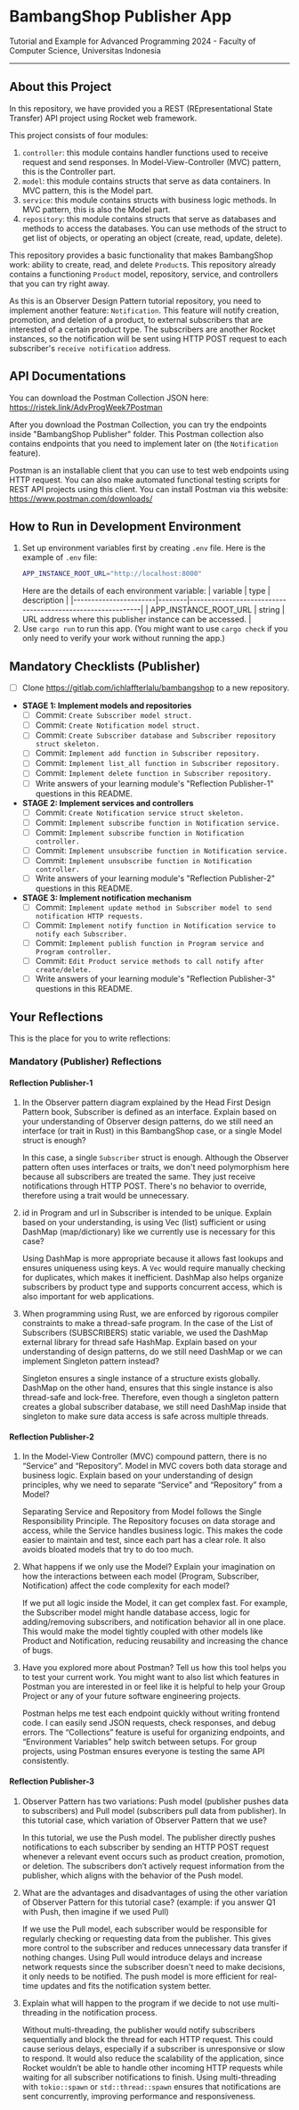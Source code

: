 # BambangShop Publisher App
Tutorial and Example for Advanced Programming 2024 - Faculty of Computer Science, Universitas Indonesia

---

## About this Project
In this repository, we have provided you a REST (REpresentational State Transfer) API project using Rocket web framework.

This project consists of four modules:
1.  `controller`: this module contains handler functions used to receive request and send responses.
    In Model-View-Controller (MVC) pattern, this is the Controller part.
2.  `model`: this module contains structs that serve as data containers.
    In MVC pattern, this is the Model part.
3.  `service`: this module contains structs with business logic methods.
    In MVC pattern, this is also the Model part.
4.  `repository`: this module contains structs that serve as databases and methods to access the databases.
    You can use methods of the struct to get list of objects, or operating an object (create, read, update, delete).

This repository provides a basic functionality that makes BambangShop work: ability to create, read, and delete `Product`s.
This repository already contains a functioning `Product` model, repository, service, and controllers that you can try right away.

As this is an Observer Design Pattern tutorial repository, you need to implement another feature: `Notification`.
This feature will notify creation, promotion, and deletion of a product, to external subscribers that are interested of a certain product type.
The subscribers are another Rocket instances, so the notification will be sent using HTTP POST request to each subscriber's `receive notification` address.

## API Documentations

You can download the Postman Collection JSON here: https://ristek.link/AdvProgWeek7Postman

After you download the Postman Collection, you can try the endpoints inside "BambangShop Publisher" folder.
This Postman collection also contains endpoints that you need to implement later on (the `Notification` feature).

Postman is an installable client that you can use to test web endpoints using HTTP request.
You can also make automated functional testing scripts for REST API projects using this client.
You can install Postman via this website: https://www.postman.com/downloads/

## How to Run in Development Environment
1.  Set up environment variables first by creating `.env` file.
    Here is the example of `.env` file:
    ```bash
    APP_INSTANCE_ROOT_URL="http://localhost:8000"
    ```
    Here are the details of each environment variable:
    | variable              | type   | description                                                |
    |-----------------------|--------|------------------------------------------------------------|
    | APP_INSTANCE_ROOT_URL | string | URL address where this publisher instance can be accessed. |
2.  Use `cargo run` to run this app.
    (You might want to use `cargo check` if you only need to verify your work without running the app.)

## Mandatory Checklists (Publisher)
-   [ ] Clone https://gitlab.com/ichlaffterlalu/bambangshop to a new repository.
-   **STAGE 1: Implement models and repositories**
    -   [ ] Commit: `Create Subscriber model struct.`
    -   [ ] Commit: `Create Notification model struct.`
    -   [ ] Commit: `Create Subscriber database and Subscriber repository struct skeleton.`
    -   [ ] Commit: `Implement add function in Subscriber repository.`
    -   [ ] Commit: `Implement list_all function in Subscriber repository.`
    -   [ ] Commit: `Implement delete function in Subscriber repository.`
    -   [ ] Write answers of your learning module's "Reflection Publisher-1" questions in this README.
-   **STAGE 2: Implement services and controllers**
    -   [ ] Commit: `Create Notification service struct skeleton.`
    -   [ ] Commit: `Implement subscribe function in Notification service.`
    -   [ ] Commit: `Implement subscribe function in Notification controller.`
    -   [ ] Commit: `Implement unsubscribe function in Notification service.`
    -   [ ] Commit: `Implement unsubscribe function in Notification controller.`
    -   [ ] Write answers of your learning module's "Reflection Publisher-2" questions in this README.
-   **STAGE 3: Implement notification mechanism**
    -   [ ] Commit: `Implement update method in Subscriber model to send notification HTTP requests.`
    -   [ ] Commit: `Implement notify function in Notification service to notify each Subscriber.`
    -   [ ] Commit: `Implement publish function in Program service and Program controller.`
    -   [ ] Commit: `Edit Product service methods to call notify after create/delete.`
    -   [ ] Write answers of your learning module's "Reflection Publisher-3" questions in this README.

## Your Reflections
This is the place for you to write reflections:

### Mandatory (Publisher) Reflections

#### Reflection Publisher-1

1. In the Observer pattern diagram explained by the Head First Design Pattern book, Subscriber is defined as an interface. Explain based on your understanding of Observer design patterns, do we still need an interface (or trait in Rust) in this BambangShop case, or a single Model struct is enough?

    In this case, a single `Subscriber` struct is enough. Although the Observer pattern often uses interfaces or traits, we don't need polymorphism here because all subscribers are treated the same. They just receive notifications through HTTP POST. There's no behavior to override, therefore using a trait would be unnecessary.

2. id in Program and url in Subscriber is intended to be unique. Explain based on your understanding, is using Vec (list) sufficient or using DashMap (map/dictionary) like we currently use is necessary for this case?

    Using DashMap is more appropriate because it allows fast lookups and ensures uniqueness using keys. A `Vec` would require manually checking for duplicates, which makes it inefficient. DashMap also helps organize subscribers by product type and supports concurrent access, which is also important for web applications.

3. When programming using Rust, we are enforced by rigorous compiler constraints to make a thread-safe program. In the case of the List of Subscribers (SUBSCRIBERS) static variable, we used the DashMap external library for thread safe HashMap. Explain based on your understanding of design patterns, do we still need DashMap or we can implement Singleton pattern instead?

    Singleton ensures a single instance of a structure exists globally. DashMap on the other hand, ensures that this single instance is also thread-safe and lock-free. Therefore, even though a singleton pattern creates a global subscriber database, we still need DashMap inside that singleton to make sure data access is safe across multiple threads.

#### Reflection Publisher-2

1. In the Model-View Controller (MVC) compound pattern, there is no “Service” and “Repository”. Model in MVC covers both data storage and business logic. Explain based on your understanding of design principles, why we need to separate “Service” and “Repository” from a Model?

   Separating Service and Repository from Model follows the Single Responsibility Principle. The Repository focuses on data storage and access, while the Service handles business logic. This makes the code easier to maintain and test, since each part has a clear role. It also avoids bloated models that try to do too much.

2. What happens if we only use the Model? Explain your imagination on how the interactions between each model (Program, Subscriber, Notification) affect the code complexity for each model?

   If we put all logic inside the Model, it can get complex fast. For example, the Subscriber model might handle database access, logic for adding/removing subscribers, and notification behavior all in one place. This would make the model tightly coupled with other models like Product and Notification, reducing reusability and increasing the chance of bugs.

3. Have you explored more about Postman? Tell us how this tool helps you to test your current work. You might want to also list which features in Postman you are interested in or feel like it is helpful to help your Group Project or any of your future software engineering projects.

   Postman helps me test each endpoint quickly without writing frontend code. I can easily send JSON requests, check responses, and debug errors. The “Collections” feature is useful for organizing endpoints, and “Environment Variables” help switch between setups. For group projects, using Postman ensures everyone is testing the same API consistently.

#### Reflection Publisher-3

1. Observer Pattern has two variations: Push model (publisher pushes data to subscribers) and Pull model (subscribers pull data from publisher). In this tutorial case, which variation of Observer Pattern that we use?

    In this tutorial, we use the Push model. The publisher directly pushes notifications to each subscriber by sending an HTTP POST request whenever a relevant event occurs such as product creation, promotion, or deletion. The subscribers don’t actively request information from the publisher, which aligns with the behavior of the Push model.

2. What are the advantages and disadvantages of using the other variation of Observer Pattern for this tutorial case? (example: if you answer Q1 with Push, then imagine if we used Pull)
   
    If we use the Pull model, each subscriber would be responsible for regularly checking or requesting data from the publisher. This gives more control to the subscriber and reduces unnecessary data transfer if nothing changes. Using Pull would introduce delays and increase network requests since the subscriber doesn't need to make decisions, it only needs to be notified. The push model is more efficient for real-time updates and fits the notification system better.

3. Explain what will happen to the program if we decide to not use multi-threading in the notification process.

   Without multi-threading, the publisher would notify subscribers sequentially and block the thread for each HTTP request. This could cause serious delays, especially if a subscriber is unresponsive or slow to respond. It would also reduce the scalability of the application, since Rocket wouldn’t be able to handle other incoming HTTP requests while waiting for all subscriber notifications to finish. Using multi-threading with `tokio::spawn` or `std::thread::spawn` ensures that notifications are sent concurrently, improving performance and responsiveness.
